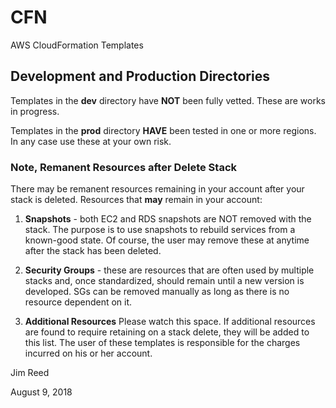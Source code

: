 # CFN
AWS CloudFormation Templates

## Development and Production Directories

Templates in the **dev** directory have **NOT** been fully vetted.  These are works in progress.

Templates in the **prod** directory **HAVE** been tested in one or more regions.  In any case use these at your own risk.

### Note, Remanent Resources after Delete Stack

There may be remanent resources remaining in your account after your stack is deleted.  Resources that **may** remain in your account:

1. **Snapshots** - both EC2 and RDS snapshots are NOT removed with the stack.  The purpose is to use snapshots to rebuild services from a known-good state.  Of course, the user may remove these at anytime after the stack has been deleted.

2. **Security Groups** - these are resources that are often used by multiple stacks and, once standardized, should remain until a new version is developed.  SGs can be removed manually as long as there is no resource dependent on it.

3. **Additional Resources** Please watch this space.  If additional resources are found to require retaining on a stack delete, they will be added to this list.  The user of these templates is responsible for the charges incurred on his or her account.

Jim Reed

August 9, 2018
